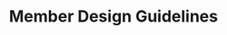 ---
title: Member Design Guidelines
permalink: /member-design-guidelines/
classes: wide
search: true
sidebar:
  nav: "sidebar"
rule_category: member-design
layout: rule-category
---